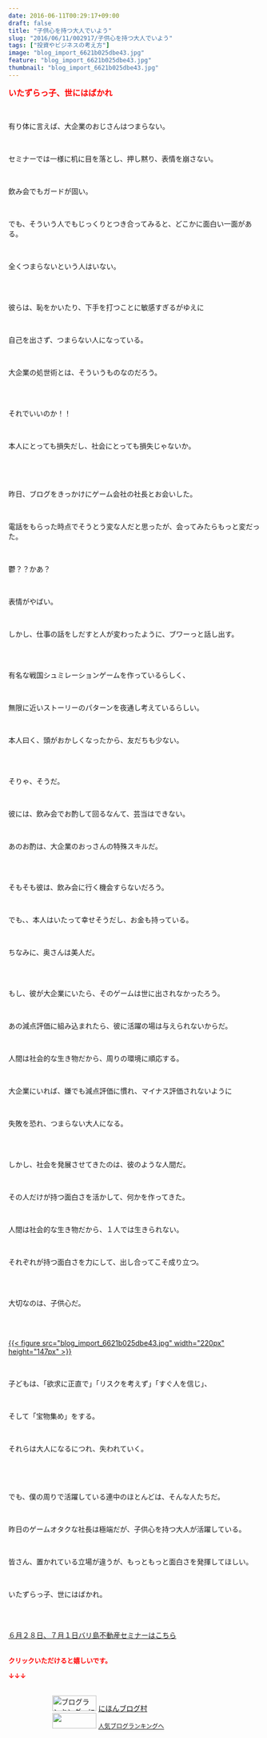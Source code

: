```yaml
---
date: 2016-06-11T00:29:17+09:00
draft: false
title: "子供心を持つ大人でいよう"
slug: "2016/06/11/002917/子供心を持つ大人でいよう"
tags: ["投資やビジネスの考え方"]
image: "blog_import_6621b025dbe43.jpg"
feature: "blog_import_6621b025dbe43.jpg"
thumbnail: "blog_import_6621b025dbe43.jpg"
---
```

<p><font color="#ff0000" size="3"><strong>いたずらっ子、世にはばかれ</strong></font></p><br/><p>有り体に言えば、大企業のおじさんはつまらない。</p><br/><p>セミナーでは一様に机に目を落とし、押し黙り、表情を崩さない。</p><br/><p>飲み会でもガードが固い。</p><br/><p>でも、そういう人でもじっくりとつき合ってみると、どこかに面白い一面がある。</p><br/><p>全くつまらないという人はいない。</p><br/><br/><p>彼らは、恥をかいたり、下手を打つことに敏感すぎるがゆえに</p><br/><p>自己を出さず、つまらない人になっている。</p><br/><p>大企業の処世術とは、そういうものなのだろう。</p><br/><br/><p>それでいいのか！！</p><br/><p>本人にとっても損失だし、社会にとっても損失じゃないか。</p><br/><p><br/></p><p>昨日、ブログをきっかけにゲーム会社の社長とお会いした。</p><br/><p>電話をもらった時点でそうとう変な人だと思ったが、会ってみたらもっと変だった。</p><br/><p>鬱？？かあ？</p><br/><p>表情がやばい。</p><br/><p>しかし、仕事の話をしだすと人が変わったように、ブワーっと話し出す。</p><br/><br/><p>有名な戦国シュミレーションゲームを作っているらしく、</p><br/><p>無限に近いストーリーのパターンを夜通し考えているらしい。</p><br/><p>本人曰く、頭がおかしくなったから、友だちも少ない。</p><br/><br/><p>そりゃ、そうだ。</p><br/><p>彼には、飲み会でお酌して回るなんて、芸当はできない。</p><br/><p>あのお酌は、大企業のおっさんの特殊スキルだ。</p><br/><br/><p>そもそも彼は、飲み会に行く機会すらないだろう。</p><br/><p>でも、、本人はいたって幸せそうだし、お金も持っている。</p><br/><p>ちなみに、奥さんは美人だ。</p><br/><br/><p>もし、彼が大企業にいたら、そのゲームは世に出されなかったろう。</p><br/><p>あの減点評価に組み込まれたら、彼に活躍の場は与えられないからだ。</p><br/><p>人間は社会的な生き物だから、周りの環境に順応する。</p><br/><p>大企業にいれば、嫌でも減点評価に慣れ、マイナス評価されないように</p><br/><p>失敗を恐れ、つまらない大人になる。</p><br/><br/><p>しかし、社会を発展させてきたのは、彼のような人間だ。</p><br/><p>その人だけが持つ面白さを活かして、何かを作ってきた。</p><br/><p>人間は社会的な生き物だから、１人では生きられない。</p><br/><p>それぞれが持つ面白さを力にして、出し合ってこそ成り立つ。</p><br/><br/><p>大切なのは、子供心だ。</p><br/><p><br/><a href="blog_import_6621b02782f16.jpg">{{< figure src="blog_import_6621b025dbe43.jpg" width="220px" height="147px" >}}</a> <br/></p><br/><p>子どもは、「欲求に正直で」「リスクを考えず」「すぐ人を信じ」、</p><br/><p>そして「宝物集め」をする。</p><br/><p>それらは大人になるにつれ、失われていく。</p><br/><p><br/></p><p>でも、僕の周りで活躍している連中のほとんどは、そんな人たちだ。</p><br/><p>昨日のゲームオタクな社長は極端だが、子供心を持つ大人が活躍している。</p><br/><p>皆さん、置かれている立場が違うが、もっともっと面白さを発揮してほしい。</p><br/><p>いたずらっ子、世にはばかれ。</p><p><br/></p><p><br/><a href="iin.co.jp" target="_blank">６月２８日、７月１日バリ島不動産セミナーはこちら</a> <br/><br/></p><p><font color="#ff0000" size="2"><strong>クリックいただけると嬉しいです。<br/></strong></font></p><p><font color="#ff0000" size="2"><strong>↓↓↓</strong></font></p><p><br/><a href="ranking.html" target="_blank"><img border="0" alt="ブログランキング・にほんブログ村へ" src="data:image/svg+xml;charset=utf-8,%3Csvg%20xmlns%3D%22http%3A%2F%2Fwww.w3.org%2F2000%2Fsvg%22%20title%3D%22Placeholder%20for%20Images%22%20role%3D%22presentation%22%20viewBox%3D%220%200%2088%2031%22%20%2F%3E" width="88" height="31" data-src="https://img-proxy.blog-video.jp/images?url=http%3A%2F%2Fwww.blogmura.com%2Fimg%2Fwww88_31.gif" style="aspect-ratio: auto 88 / 31;"/><noscript><img border="0" alt="ブログランキング・にほんブログ村へ" src="https://img-proxy.blog-video.jp/images?url=http%3A%2F%2Fwww.blogmura.com%2Fimg%2Fwww88_31.gif" width="88" height="31"></noscript></a> <a href="ranking.html" target="_blank">にほんブログ村</a> <br/><a title="人気ブログランキングへ" href="link.php?1804582"><img border="0" src="data:image/svg+xml;charset=utf-8,%3Csvg%20xmlns%3D%22http%3A%2F%2Fwww.w3.org%2F2000%2Fsvg%22%20title%3D%22Placeholder%20for%20Images%22%20role%3D%22presentation%22%20viewBox%3D%220%200%2088%2031%22%20%2F%3E" width="88" height="31" data-src="https://blog.with2.net/img/banner/banner_22.gif" style="aspect-ratio: auto 88 / 31;"/><noscript><img border="0" src="https://blog.with2.net/img/banner/banner_22.gif" width="88" height="31"></noscript></a> <a style="FONT-SIZE: 12px" href="link.php?1804582">人気ブログランキングへ</a> </p>

